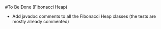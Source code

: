 #To Be Done (Fibonacci Heap)

- Add javadoc comments to all the Fibonacci Heap classes (the tests are mostly already commented)
